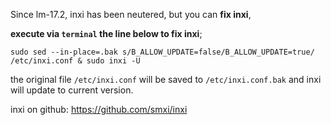 Since lm-17.2, inxi has been neutered, but you can **fix inxi**, 

**execute via `terminal` the line below to fix inxi**;

`sudo sed --in-place=.bak s/B_ALLOW_UPDATE=false/B_ALLOW_UPDATE=true/ /etc/inxi.conf & sudo inxi -U`

the original file  `/etc/inxi.conf` will be saved to `/etc/inxi.conf.bak` and inxi will update to current version.

inxi on github: https://github.com/smxi/inxi
